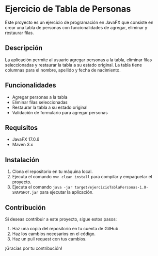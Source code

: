 # Ejercicio de Tabla de Personas

Este proyecto es un ejercicio de programación en JavaFX que consiste en crear una tabla de personas con funcionalidades de agregar, eliminar y restaurar filas.

## Descripción

La aplicación permite al usuario agregar personas a la tabla, eliminar filas seleccionadas y restaurar la tabla a su estado original. La tabla tiene columnas para el nombre, apellido y fecha de nacimiento.

## Funcionalidades

- Agregar personas a la tabla
- Eliminar filas seleccionadas
- Restaurar la tabla a su estado original
- Validación de formulario para agregar personas

## Requisitos

- JavaFX 17.0.6
- Maven 3.x

## Instalación

1. Clona el repositorio en tu máquina local.
2. Ejecuta el comando `mvn clean install` para compilar y empaquetar el proyecto.
3. Ejecuta el comando `java -jar target/ejercicioTablaPersonas-1.0-SNAPSHOT.jar` para ejecutar la aplicación.

## Contribución

Si deseas contribuir a este proyecto, sigue estos pasos:

1. Haz una copia del repositorio en tu cuenta de GitHub.
2. Haz los cambios necesarios en el código.
3. Haz un pull request con tus cambios.

¡Gracias por tu contribución!